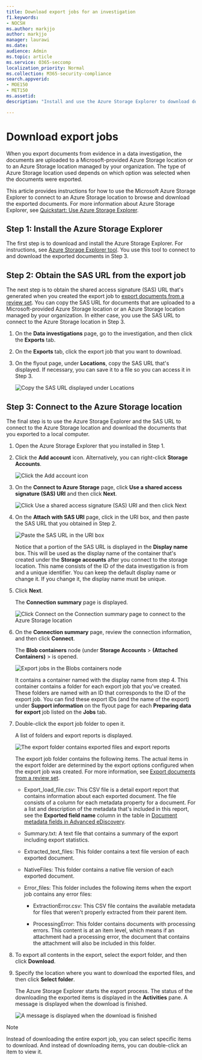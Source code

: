 ```yaml
---
title: Download export jobs for an investigation
f1.keywords:
- NOCSH
ms.author: markjjo
author: markjjo
manager: laurawi
ms.date: 
audience: Admin
ms.topic: article
ms.service: O365-seccomp
localization_priority: Normal
ms.collection: M365-security-compliance 
search.appverid: 
- MOE150
- MET150
ms.assetid: 
description: "Install and use the Azure Storage Explorer to download documents that were exported from evidence in a data investigation."

---
```


# Download export jobs

When you export documents from evidence in a data investigation, the documents are uploaded to a Microsoft-provided Azure Storage location or to an Azure Storage location managed by your organization. The type of Azure Storage location used depends on which option was selected when the documents were exported. 

This article provides instructions for how to use the Microsoft Azure Storage Explorer to connect to an Azure Storage location to browse and download the exported documents. For more information about Azure Storage Explorer, see [Quickstart: Use Azure Storage Explorer](https://docs.microsoft.com/azure/storage/blobs/storage-quickstart-blobs-storage-explorer).

## Step 1: Install the Azure Storage Explorer

The first step is to download and install the Azure Storage Explorer. For instructions, see [Azure Storage Explorer tool](https://go.microsoft.com/fwlink/p/?LinkId=544842). You use this tool to connect to and download the exported documents in Step 3.

## Step 2: Obtain the SAS URL from the export job

The next step is to obtain the shared access signature (SAS) URL that's generated when you created the export job to [export documents from a review set](export-documents-from-review-set.md). You can copy the SAS URL for documents that are uploaded to a Microsoft-provided Azure Storage location or an Azure Storage location managed by your organization. In either case, you use the SAS URL to connect to the Azure Storage location in Step 3.

1. On the **Data investigations** page, go to the investigation, and then click the **Exports** tab.

2. On the **Exports** tab, click the export job that you want to download.

3. On the flyout page, under **Locations**, copy the SAS URL that's displayed. If necessary, you can save it to a file so you can access it in Step 3.
 
   ![Copy the SAS URL displayed under Locations](../media/eDiscoExportJob.png)

## Step 3: Connect to the Azure Storage location

The final step is to use the Azure Storage Explorer and the SAS URL to connect to the Azure Storage location and download the documents that you exported to a local computer.

1.  Open the Azure Storage Explorer that you installed in Step 1.

2. Click the **Add account** icon. Alternatively, you can right-click **Storage Accounts**.

   ![Click the Add account icon](../media/AzureStorageConnect.png)

3.  On the **Connect to Azure Storage** page, click **Use a shared access signature (SAS) URI** and then click **Next**.

    ![Click Use a shared access signature (SAS) URI and then click Next](../media/AzureStorageConnect2.png)

4.  On the **Attach with SAS URI** page, click in the URI box, and then paste the SAS URL that you obtained in Step 2. 

    ![Paste the SAS URL in the URI box](../media/AzureStorageConnect3.png)

    Notice that a portion of the SAS URL is displayed in the **Display name** box. This will be used as the display name of the container that's created under the **Storage accounts** after you connect to the storage location. This name consists of the ID of the data investigation is from and a unique identifier. You can keep the default display name or change it. If you change it, the display name must be unique.

5.  Click **Next**.

    The **Connection summary** page is displayed.
   
    ![Click Connect on the Connection summary page to connect to the Azure Storage location](../media/AzureStorageConnect4.png)

6. On the **Connection summary** page, review the connection information, and then click **Connect**. 

    The **Blob containers** node (under **Storage Accounts** > **(Attached Containers)** \> is opened. 

    ![Export jobs in the Blobs containers node](../media/AzureStorageConnect5.png)

    It contains a container named with the display name from step 4. This container contains a folder for each export job that you've created. These folders are named with an ID that corresponds to the ID of the export job. You can find these export IDs (and the name of the export) under **Support information** on the flyout page for each **Preparing data for export** job listed on the **Jobs** tab.

7. Double-click the export job folder to open it.

   A list of folders and export reports is displayed.
   
    ![The export folder contains exported files and export reports](../media/AzureStorageConnect6.png)

   The export job folder contains the following items. The actual items in the export folder are determined by the export options configured when the export job was created. For more information, see [Export documents from a review set](export-documents-from-review-set.md).

    - Export_load_file.csv: This CSV file is a detail export report that contains information about each exported document. The file consists of a column for each metadata property for a document. For a list and description of the metadata that's included in this report, see the **Exported field name** column in the table in [Document metadata fields in Advanced eDiscovery](document-metadata-fields.md).
    
    - Summary.txt: A text file that contains a summary of the export including export statistics.
    
    - Extracted_text_files: This folder contains a text file version of each exported document.
     
    - NativeFiles: This folder contains a native file version of each exported document.
    
    - Error_files: This folder includes the following items when the export job contains any error files: 
        
      - ExtractionError.csv: This CSV file contains the available metadata for files that weren't properly extracted from their parent item.
        
      - ProcessingError: This folder contains documents with processing errors. This content is at an item level, which means if an attachment had a processing error, the document that contains the attachment will also be included in this folder.
 
8. To export all contents in the export, select the export folder, and then click **Download**.

9. Specify the location where you want to download the exported files, and then click **Select folder**.

    The Azure Storage Explorer starts the export process. The status of the downloading the exported items is displayed in the **Activities** pane. A message is displayed when the download is finished.

    ![A message is displayed when the download is finished](../media/AzureStorageConnect8.png)

> [!NOTE]
> Instead of downloading the entire export job, you can select specific items to download. And instead of downloading items, you can double-click an item to view it.

